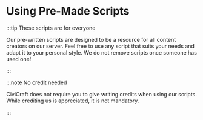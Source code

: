 # Using Pre-Made Scripts

:::tip These scripts are for everyone

Our pre-written scripts are designed to be a resource for all content creators on our server. Feel free to use any script that suits your needs and adapt it to your personal style. We do not remove scripts once someone has used one!

:::


:::note No credit needed

CiviCraft does not require you to give writing credits when using our scripts. While crediting us is appreciated, it is not mandatory.

:::